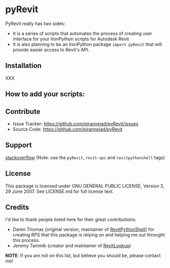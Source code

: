 # pyRevit

PyRevit really has two sides:
- It is a series of scripts that automates the process of creating user interface for your IronPython scripts for Autodesk Revit
- It is also planning to be an IronPython package `import pyRevit` that will provide easier access to Revit's API.

## Installation

XXX

## How to add your scripts:


## Contribute

- Issue Tracker: https://github.com/eirannejad/pyRevit/issues
- Source Code: https://github.com/eirannejad/pyRevit

## Support

[stackoverflow](http://stackoverflow.com) (Note: use the ```pyRevit```, ``revit-api`` and ``revitpythonshell`` tags)

## License

This package is licensed under  GNU GENERAL PUBLIC LICENSE, Version 3, 29 June 2007.
See LICENSE.md for full license text.

## Credits

I'd like to thank people listed here for their great contributions:
  * Daren Thomas (original version, maintainer of [RevitPythonShell](https://github.com/architecture-building-systems/revitpythonshell)) for creating RPS that this package is relying on and helping me out throught this process.
  * Jeremy Tammik (creator and maintainer of [RevitLookup](https://github.com/jeremytammik/RevitLookup))

**NOTE**: If you are not on this list, but believe you should be, please contact me!
